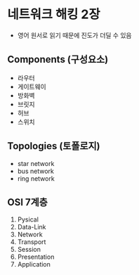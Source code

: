 # 네트워크 해킹 2장
* 영어 원서로 읽기 때문에 진도가 더딜 수 있음

## Components (구성요소)
* 라우터
* 게이트웨이 
* 방화벽
* 브릿지
* 허브
* 스위치

## Topologies (토폴로지)
* star network
* bus network
* ring network

## OSI 7계층
1. Pysical
2. Data-Link
3. Network
4. Transport
5. Session
6. Presentation
7. Application
